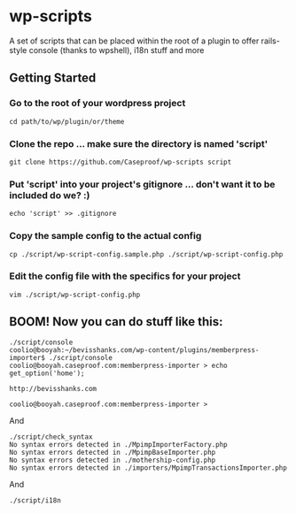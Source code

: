 wp-scripts
==========

A set of scripts that can be placed within the root of a plugin to offer rails-style console (thanks to wpshell), i18n stuff and more

## Getting Started

### Go to the root of your wordpress project

```
cd path/to/wp/plugin/or/theme
```
### Clone the repo ... make sure the directory is named 'script'

```
git clone https://github.com/Caseproof/wp-scripts script
```

### Put 'script' into your project's gitignore ... don't want it to be included do we? :)

```
echo 'script' >> .gitignore
```

### Copy the sample config to the actual config

```
cp ./script/wp-script-config.sample.php ./script/wp-script-config.php
```

### Edit the config file with the specifics for your project

```
vim ./script/wp-script-config.php
```

## BOOM! Now you can do stuff like this:

```
./script/console
coolio@booyah:~/bevisshanks.com/wp-content/plugins/memberpress-importer$ ./script/console
coolio@booyah.caseproof.com:memberpress-importer > echo get_option('home');

http://bevisshanks.com

coolio@booyah.caseproof.com:memberpress-importer > 
```

And

```
./script/check_syntax
No syntax errors detected in ./MpimpImporterFactory.php
No syntax errors detected in ./MpimpBaseImporter.php
No syntax errors detected in ./mothership-config.php
No syntax errors detected in ./importers/MpimpTransactionsImporter.php
```

And

```
./script/i18n
```






